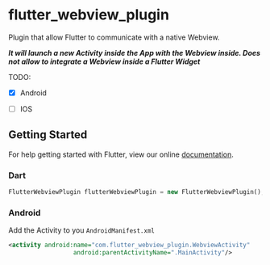 # flutter_webview_plugin


Plugin that allow Flutter to communicate with a native Webview.


***It will launch a new Activity inside the App with the Webview inside. Does not allow to integrate a Webview inside a Flutter Widget***

TODO:

 - [x] Android
 - [ ] IOS


## Getting Started

For help getting started with Flutter, view our online
[documentation](http://flutter.io/).


### Dart

```dart
FlutterWebviewPlugin flutterWebviewPlugin = new FlutterWebviewPlugin();
```

### Android

Add the Activity to you `AndroidManifest.xml`

```xml
<activity android:name="com.flutter_webview_plugin.WebviewActivity"
                  android:parentActivityName=".MainActivity"/>
```
